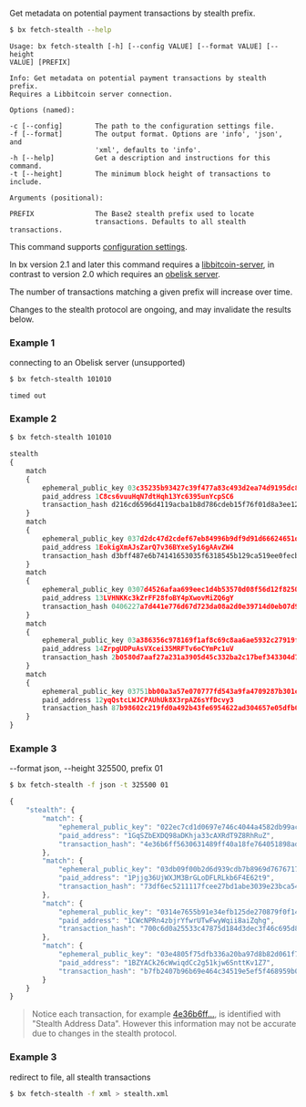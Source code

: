 Get metadata on potential payment transactions by stealth prefix.
```sh
$ bx fetch-stealth --help
```
```
Usage: bx fetch-stealth [-h] [--config VALUE] [--format VALUE] [--height 
VALUE] [PREFIX]                                                          

Info: Get metadata on potential payment transactions by stealth prefix.  
Requires a Libbitcoin server connection.                                 

Options (named):

-c [--config]        The path to the configuration settings file.        
-f [--format]        The output format. Options are 'info', 'json', and  
                     'xml', defaults to 'info'.                          
-h [--help]          Get a description and instructions for this command.
-t [--height]        The minimum block height of transactions to include.

Arguments (positional):

PREFIX               The Base2 stealth prefix used to locate             
                     transactions. Defaults to all stealth transactions.
```
This command supports [configuration settings](Configuration-Settings).

In bx version 2.1 and later this command requires a [libbitcoin-server](https://github.com/libbitcoin/libbitcoin-server), in contrast to version 2.0 which requires an [obelisk server](https://github.com/spesmilo/obelisk).

The number of transactions matching a given prefix will increase over time.

Changes to the stealth protocol are ongoing, and may invalidate the results below.
### Example 1
connecting to an Obelisk server (unsupported)
```sh
$ bx fetch-stealth 101010
```
```
timed out
```
### Example 2
```sh
$ bx fetch-stealth 101010
```
```js
stealth
{
    match
    {
        ephemeral_public_key 03c35235b93427c39f477a83c493d2ea74d9195dc8a3b3e7dbb5ad88584b1472d2
        paid_address 1C8cs6vuuHqN7dtHqh13Yc6395unYcpSC6
        transaction_hash d216cd6596d4119acba1b8d786cdeb15f76f01d8a3ee12603e2581950857b736
    }
    match
    {
        ephemeral_public_key 037d2dc47d2cdef67eb84996b9df9d91d66624651d4902b82b1655f884f871328d
        paid_address 1EokigXmAJsZarQ7v36BYxeSy16gAAvZW4
        transaction_hash d3bff487e6b74141653035f6318545b129ca519ee0fecb616cdf764899ad23ff
    }
    match
    {
        ephemeral_public_key 0307d4526afaa699eec1d4b53570d08f56d12f825079ffeda9f6f41aa6fc943613
        paid_address 13LVHNKKc3kZrFF28foBY4pXwovMiZQ6gY
        transaction_hash 0406227a7d441e776d67d723da08a2d0e39714d0eb07d927cbf45dee8a2a23b9
    }
    match
    {
        ephemeral_public_key 03a386356c978169f1af8c69c8aa6ae5932c27919f5ebb6e9f05d728df6913f700
        paid_address 14ZrpgUDPuAsVXcei35MRFTv6oCYmPc1uV
        transaction_hash 2b0580d7aaf27a231a3905d45c332ba2c17bef343304d7486429b6e5b14c0294
    }
    match
    {
        ephemeral_public_key 03751bb00a3a57e070777fd543a9fa4709287b301c10dd15b1a6a0c48dc51815d2
        paid_address 12yqQstcLWJCPAUhUk8X3rpAZ6sYfDcvy3
        transaction_hash 87b98602c219fd0a492b43fe6954622ad304657e05dfb0bee92f338db8ba4bf4
    }
}
```
### Example 3
--format json, --height 325500, prefix 01
```sh
$ bx fetch-stealth -f json -t 325500 01
```
```js
{
    "stealth": {
        "match": {
            "ephemeral_public_key": "022ec7cd1d0697e746c4044a4582db99ac85e9158ebd2c0fb2a797759ca418dd8d",
            "paid_address": "1GqSZbEXDQ98aDKhja33cAXRdT9Z8RhRuZ",
            "transaction_hash": "4e36b6ff5630631489ff40a18fe764051898ad032eb2e0a3af4c12c1e03475cc"
        },
        "match": {
            "ephemeral_public_key": "03db09f00b2d6d939cdb7b8969d767671723183a926a3e6abd0ac3b1fa3e28bf75",
            "paid_address": "1Pjjg36UjWXJM3BrGLoDFLRLkb6F4E62t9",
            "transaction_hash": "73df6ec5211117fcee27bd1abe3039e23bca542df83abace0ad6bc9f7e274f57"
        },
        "match": {
            "ephemeral_public_key": "0314e7655b91e34efb125de270879f0f14b9cfbddad7d35ba5bde07350ebe62e28",
            "paid_address": "1CWcNPRn4zbjrYfwrUTwFwyWqii8aiZqhg",
            "transaction_hash": "700c6d0a25533c47875d184d3dec3f46c695d8f9001cb3bf995d7ec7cb7b6ada"
        },
        "match": {
            "ephemeral_public_key": "03e4805f75dfb336a20ba97d8b82d061f7234f41158f599b7c0f8e15ed44cf463d",
            "paid_address": "1BZYACk26cWwiqdCc2g51kjw6SnttKv1Z7",
            "transaction_hash": "b7fb2407b96b69e464c34519e5ef5f468959b03c0080cda0eba7a6c4ca1681c9"
        }
    }
}
```

> Notice each transaction, for example [4e36b6ff...](https://blockchain.info/tx/4e36b6ff5630631489ff40a18fe764051898ad032eb2e0a3af4c12c1e03475cc), is identified with "Stealth Address Data". However this information may not be accurate due to changes in the stealth protocol.

### Example 3
redirect to file, all stealth transactions 
```sh
$ bx fetch-stealth -f xml > stealth.xml
```